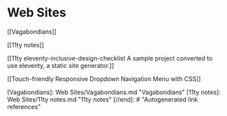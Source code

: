 # Web Sites

[[Vagabondians]]

[[11ty notes]]

[[11ty eleventy-inclusive-design-checklist  A sample project converted to use eleventy, a static site generator.]]

[[Touch-friendly Responsive Dropdown Navigation Menu with CSS]]

[//begin]: # "Autogenerated link references for markdown compatibility"
[Vagabondians]: Web Sites/Vagabondians.md "Vagabondians"
[11ty notes]: Web Sites/11ty notes.md "11ty notes"
[//end]: # "Autogenerated link references"